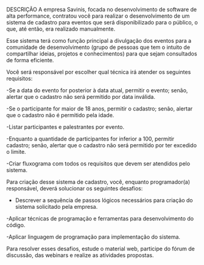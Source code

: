 DESCRIÇÃO
A empresa Savinis, focada no desenvolvimento de software de alta performance, contratou você para realizar o desenvolvimento de um sistema de cadastro para eventos que será disponibilizado para o público, o que, até então, era realizado manualmente.
 
 
 
Esse sistema terá como função principal a divulgação dos eventos para a comunidade de desenvolvimento (grupo de pessoas que tem o intuito de compartilhar ideias, projetos e conhecimentos) para que sejam consultados de forma eficiente.
 
 
 
Você será responsável por escolher qual técnica irá atender os seguintes requisitos:
 
 
 
-Se a data do evento for posterior à data atual, permitir o evento; senão, alertar que o cadastro não será permitido por data inválida.
 
 
-Se o participante for maior de 18 anos, permitir o cadastro; senão, alertar que o cadastro não é permitido pela idade.
 
 
-Listar participantes e palestrantes por evento.
 
 
 
-Enquanto a quantidade de participantes for inferior a 100, permitir cadastro; senão, alertar que o cadastro não será permitido por ter excedido o limite.
 
 
-Criar fluxograma com todos os requisitos que devem ser atendidos pelo sistema.
 
 
Para criação desse sistema de cadastro, você, enquanto programador(a) responsável, deverá solucionar os seguintes desafios:
 
 
 
- Descrever a sequência de passos lógicos necessários para criação do sistema solicitado pela empresa.
 
 
 
-Aplicar técnicas de programação e ferramentas para desenvolvimento do código.
 
 
 
-Aplicar linguagem de programação para implementação do sistema.
 
 
 
Para resolver esses desafios, estude o material web, participe do fórum de discussão, das webinars e realize as atividades propostas.
